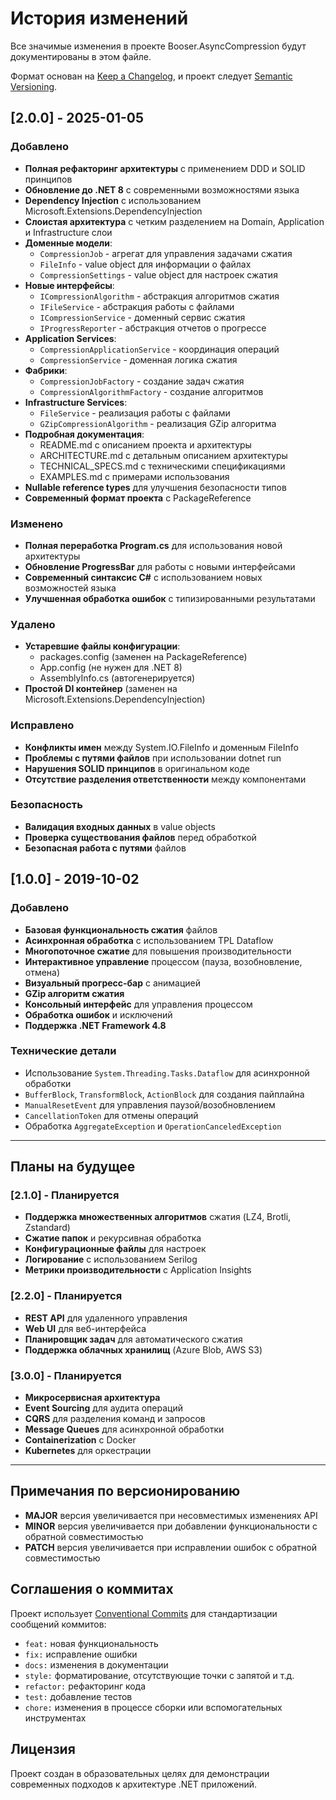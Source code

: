 # История изменений

Все значимые изменения в проекте Booser.AsyncCompression будут документированы в этом файле.

Формат основан на [Keep a Changelog](https://keepachangelog.com/en/1.0.0/),
и проект следует [Semantic Versioning](https://semver.org/spec/v2.0.0.html).

## [2.0.0] - 2025-01-05

### Добавлено
- **Полная рефакторинг архитектуры** с применением DDD и SOLID принципов
- **Обновление до .NET 8** с современными возможностями языка
- **Dependency Injection** с использованием Microsoft.Extensions.DependencyInjection
- **Слоистая архитектура** с четким разделением на Domain, Application и Infrastructure слои
- **Доменные модели**:
  - `CompressionJob` - агрегат для управления задачами сжатия
  - `FileInfo` - value object для информации о файлах
  - `CompressionSettings` - value object для настроек сжатия
- **Новые интерфейсы**:
  - `ICompressionAlgorithm` - абстракция алгоритмов сжатия
  - `IFileService` - абстракция работы с файлами
  - `ICompressionService` - доменный сервис сжатия
  - `IProgressReporter` - абстракция отчетов о прогрессе
- **Application Services**:
  - `CompressionApplicationService` - координация операций
  - `CompressionService` - доменная логика сжатия
- **Фабрики**:
  - `CompressionJobFactory` - создание задач сжатия
  - `CompressionAlgorithmFactory` - создание алгоритмов
- **Infrastructure Services**:
  - `FileService` - реализация работы с файлами
  - `GZipCompressionAlgorithm` - реализация GZip алгоритма
- **Подробная документация**:
  - README.md с описанием проекта и архитектуры
  - ARCHITECTURE.md с детальным описанием архитектуры
  - TECHNICAL_SPECS.md с техническими спецификациями
  - EXAMPLES.md с примерами использования
- **Nullable reference types** для улучшения безопасности типов
- **Современный формат проекта** с PackageReference

### Изменено
- **Полная переработка Program.cs** для использования новой архитектуры
- **Обновление ProgressBar** для работы с новыми интерфейсами
- **Современный синтаксис C#** с использованием новых возможностей языка
- **Улучшенная обработка ошибок** с типизированными результатами

### Удалено
- **Устаревшие файлы конфигурации**:
  - packages.config (заменен на PackageReference)
  - App.config (не нужен для .NET 8)
  - AssemblyInfo.cs (автогенерируется)
- **Простой DI контейнер** (заменен на Microsoft.Extensions.DependencyInjection)

### Исправлено
- **Конфликты имен** между System.IO.FileInfo и доменным FileInfo
- **Проблемы с путями файлов** при использовании dotnet run
- **Нарушения SOLID принципов** в оригинальном коде
- **Отсутствие разделения ответственности** между компонентами

### Безопасность
- **Валидация входных данных** в value objects
- **Проверка существования файлов** перед обработкой
- **Безопасная работа с путями** файлов

## [1.0.0] - 2019-10-02

### Добавлено
- **Базовая функциональность сжатия** файлов
- **Асинхронная обработка** с использованием TPL Dataflow
- **Многопоточное сжатие** для повышения производительности
- **Интерактивное управление** процессом (пауза, возобновление, отмена)
- **Визуальный прогресс-бар** с анимацией
- **GZip алгоритм сжатия**
- **Консольный интерфейс** для управления процессом
- **Обработка ошибок** и исключений
- **Поддержка .NET Framework 4.8**

### Технические детали
- Использование `System.Threading.Tasks.Dataflow` для асинхронной обработки
- `BufferBlock`, `TransformBlock`, `ActionBlock` для создания пайплайна
- `ManualResetEvent` для управления паузой/возобновлением
- `CancellationToken` для отмены операций
- Обработка `AggregateException` и `OperationCanceledException`

---

## Планы на будущее

### [2.1.0] - Планируется
- **Поддержка множественных алгоритмов** сжатия (LZ4, Brotli, Zstandard)
- **Сжатие папок** и рекурсивная обработка
- **Конфигурационные файлы** для настроек
- **Логирование** с использованием Serilog
- **Метрики производительности** с Application Insights

### [2.2.0] - Планируется
- **REST API** для удаленного управления
- **Web UI** для веб-интерфейса
- **Планировщик задач** для автоматического сжатия
- **Поддержка облачных хранилищ** (Azure Blob, AWS S3)

### [3.0.0] - Планируется
- **Микросервисная архитектура**
- **Event Sourcing** для аудита операций
- **CQRS** для разделения команд и запросов
- **Message Queues** для асинхронной обработки
- **Containerization** с Docker
- **Kubernetes** для оркестрации

---

## Примечания по версионированию

- **MAJOR** версия увеличивается при несовместимых изменениях API
- **MINOR** версия увеличивается при добавлении функциональности с обратной совместимостью
- **PATCH** версия увеличивается при исправлении ошибок с обратной совместимостью

## Соглашения о коммитах

Проект использует [Conventional Commits](https://www.conventionalcommits.org/) для стандартизации сообщений коммитов:

- `feat:` новая функциональность
- `fix:` исправление ошибки
- `docs:` изменения в документации
- `style:` форматирование, отсутствующие точки с запятой и т.д.
- `refactor:` рефакторинг кода
- `test:` добавление тестов
- `chore:` изменения в процессе сборки или вспомогательных инструментах

## Лицензия

Проект создан в образовательных целях для демонстрации современных подходов к архитектуре .NET приложений.

